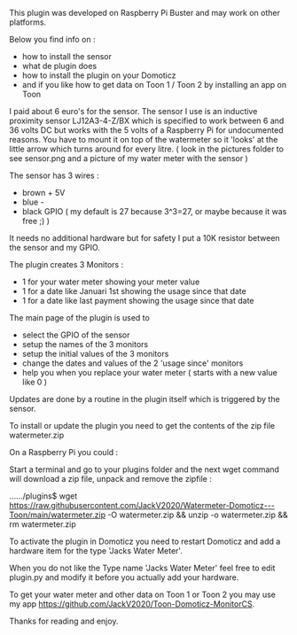 This plugin was developed on Raspberry Pi Buster and may work on other platforms.

Below you find info on :

 - how to install the sensor
 - what de plugin does
 - how to install the plugin on your Domoticz
 - and if you like how to get data on Toon 1 / Toon 2 by installing an app on Toon

I paid about 6 euro's for the sensor.
The sensor I use is an inductive proximity sensor LJ12A3-4-Z/BX which is specified to work between 6 and 36 volts DC but works with the 5 volts of a Raspberry Pi for undocumented reasons. You have to mount it on top of the watermeter so it 'looks' at the little arrow which turns around for every litre.
( look in the pictures folder to see sensor.png and a picture of my water meter with the sensor )

The sensor has 3 wires :

 - brown + 5V
 - blue  - 
 - black GPIO ( my default is 27 because 3^3=27, or maybe because it was free ;) )

It needs no additional hardware but for safety I put a 10K resistor between the sensor and my GPIO.

The plugin creates 3 Monitors :

 - 1 for your water meter showing your meter value
 - 1 for a date like Januari 1st showing the usage since that date
 - 1 for a date like last payment showing the usage since that date

The main page of the plugin is used to

 - select the GPIO of the sensor
 - setup the names of the 3 monitors
 - setup the initial values of the 3 monitors
 - change the dates and values of the 2 'usage since' monitors
 - help you when you replace your water meter ( starts with a new value like 0 )

Updates are done by a routine in the plugin itself which is triggered by the sensor.

To install or update the plugin you need to get the contents of the zip file watermeter.zip

On a Raspberry Pi you could :

Start a terminal and go to your plugins folder and the next wget command will download a zip file, unpack and remove the zipfile : 

 ....../plugins$ wget https://raw.githubusercontent.com/JackV2020/Watermeter-Domoticz---Toon/main/watermeter.zip -O watermeter.zip && unzip -o watermeter.zip && rm watermeter.zip

To activate the plugin in Domoticz you need to restart Domoticz and add a hardware item for the type 'Jacks Water Meter'.

When you do not like the Type name 'Jacks Water Meter' feel free to edit plugin.py and modify it before you actually add your hardware.

To get your water meter and other data on Toon 1 or Toon 2 you may use my app https://github.com/JackV2020/Toon-Domoticz-MonitorCS. 


Thanks for reading and enjoy.
